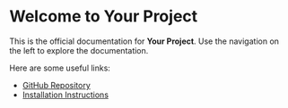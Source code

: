 
# Welcome to Your Project

This is the official documentation for **Your Project**. Use the navigation on the left to explore the documentation.

Here are some useful links:
- [GitHub Repository](https://github.com/kbs0799/Clitest.git)
- [Installation Instructions](installation.md)
